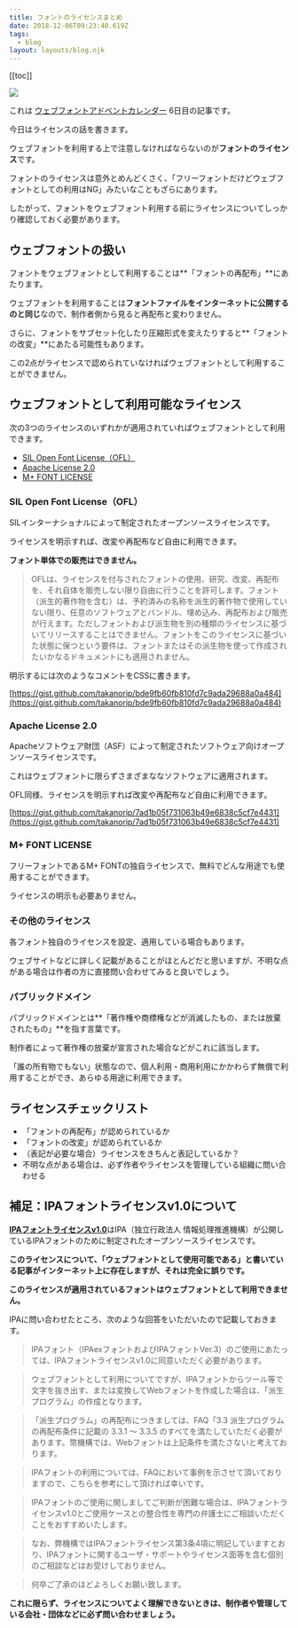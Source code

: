 ```yaml
---
title: フォントのライセンスまとめ
date: 2018-12-06T09:23:40.619Z
tags:
  - blog
layout: layouts/blog.njk
---
```


[[toc]]

![](https://cdn-images-1.medium.com/max/800/1*va6rAOwdUe1bCsxYnbpEOQ.png)

これは [ウェブフォントアドベントカレンダー](https://adventar.org/calendars/2911) 6日目の記事です。

今日はライセンスの話を書きます。

ウェブフォントを利用する上で注意しなければならないのが**フォントのライセンス**です。

フォントのライセンスは意外とめんどくさく、「フリーフォントだけどウェブフォントとしての利用はNG」みたいなこともざらにあります。

したがって、フォントをウェブフォント利用する前にライセンスについてしっかり確認しておく必要があります。

## ウェブフォントの扱い

フォントをウェブフォントとして利用することは**「フォントの再配布」**にあたります。

ウェブフォントを利用することは**フォントファイルをインターネットに公開するのと同じ**なので、制作者側から見ると再配布と変わりません。

さらに、フォントをサブセット化したり圧縮形式を変えたりすると**「フォントの改変」**にあたる可能性もあります。

この2点がライセンスで認められていなければウェブフォントとして利用することができません。

## ウェブフォントとして利用可能なライセンス

次の3つのライセンスのいずれかが適用されていればウェブフォントとして利用できます。

-   [SIL Open Font License（OFL）](https://ja.osdn.net/projects/opensource/wiki/SIL_Open_Font_License_1.1)
-   [Apache License 2.0](https://osdn.jp/projects/opensource/wiki/licenses%2FApache_License_2.0)
-   [M+ FONT LICENSE](http://mplus-fonts.osdn.jp/about.html#license)

### SIL Open Font License（OFL）

SILインターナショナルによって制定されたオープンソースライセンスです。

ライセンスを明示すれば、改変や再配布など自由に利用できます。

**フォント単体での販売はできません。**

> OFLは、ライセンスを付与されたフォントの使用、研究、改変、再配布を、それ自体を販売しない限り自由に行うことを許可します。フォント（派生的著作物を含む）は、予約済みの名称を派生的著作物で使用していない限り、任意のソフトウェアとバンドル、埋め込み、再配布および販売が行えます。ただしフォントおよび派生物を別の種類のライセンスに基づいてリリースすることはできません。フォントをこのライセンスに基づいた状態に保つという要件は、フォントまたはその派生物を使って作成されたいかなるドキュメントにも適用されません。

明示するには次のようなコメントをCSSに書きます。

[https://gist.github.com/takanorip/bde9fb60fb810fd7c9ada29688a0a484](https://gist.github.com/takanorip/bde9fb60fb810fd7c9ada29688a0a484)

### Apache License 2.0

Apacheソフトウェア財団（ASF）によって制定されたソフトウェア向けオープンソースライセンスです。

これはウェブフォントに限らずさまざまななソフトウェアに適用されます。

OFL同様、ライセンスを明示すれば改変や再配布など自由に利用できます。

[https://gist.github.com/takanorip/7ad1b05f731063b49e6838c5cf7e4431](https://gist.github.com/takanorip/7ad1b05f731063b49e6838c5cf7e4431)

### M+ FONT LICENSE

フリーフォントであるM+ FONTの独自ライセンスで、無料でどんな用途でも使用することができます。

ライセンスの明示も必要ありません。

### その他のライセンス

各フォント独自のライセンスを設定、適用している場合もあります。

ウェブサイトなどに詳しく記載があることがほとんどだと思いますが、不明な点がある場合は作者の方に直接問い合わせてみると良いでしょう。

### パブリックドメイン

パブリックドメインとは**「著作権や商標権などが消滅したもの、または放棄されたもの」**を指す言葉です。

制作者によって著作権の放棄が宣言された場合などがこれに該当します。

「誰の所有物でもない」状態なので、個人利用・商用利用にかかわらず無償で利用することができ、あらゆる用途に利用できます。

## ライセンスチェックリスト

-   「フォントの再配布」が認められているか
-   「フォントの改変」が認められているか
-   （表記が必要な場合）ライセンスをきちんと表記しているか？
-   不明な点がある場合は、必ず作者やライセンスを管理している組織に問い合わせる

## 補足：IPAフォントライセンスv1.0について

[**IPAフォントライセンスv1.0**](https://ipafont.ipa.go.jp/ipa_font_license_v1-html)はIPA（独立行政法人 情報処理推進機構）が公開しているIPAフォントのために制定されたオープンソースライセンスです。

**このライセンスについて、「ウェブフォントとして使用可能である」と書いている記事がインターネット上に存在しますが、それは完全に誤りです。**

**このライセンスが適用されているフォントはウェブフォントとして利用できません。**

IPAに問い合わせたところ、次のような回答をいただいたので記載しておきます。

> IPAフォント（IPAexフォントおよびIPAフォントVer.3）のご使用にあたっては、IPAフォントライセンスv1.0に同意いただく必要があります。

> ウェブフォントとして利用についてですが、IPAフォントからツール等で文字を抜き出す、または変換してWebフォントを作成した場合は、「派生プログラム」の作成となります。

> 「派生プログラム」の再配布につきましては、FAQ「3.3 派生プログラムの再配布条件に記載の 3.3.1 ～ 3.3.5 のすべてを満たしていただく必要があります。幣機構では、Webフォントは上記条件を満たさないと考えております。

> IPAフォントの利用については、FAQにおいて事例を示させて頂いておりますので、こちらを参考にして頂ければ幸いです。

> IPAフォントのご使用に関しましてご判断が困難な場合は、IPAフォントライセンスv1.0とご使用ケースとの整合性を専門の弁護士にご相談いただくことをおすすめいたします。

> なお、弊機構ではIPAフォントライセンス第3条4項に明記していますとおり、IPAフォントに関するユーザ・サポートやライセンス面等を含む個別のご相談などはお受けしておりません。

> 何卒ご了承のほどよろしくお願い致します。

**これに限らず、ライセンスについてよく理解できないときは、制作者や管理している会社・団体などに必ず問い合わせましょう。**